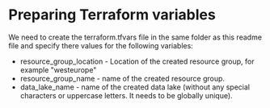 # Preparing Terraform variables
We need to create the terraform.tfvars file in the same folder as this readme file and specify there values for the following variables:
- resource_group_location - Location of the created resource group, for example "westeurope"
- resource_group_name - name of the created resource group.
- data_lake_name - name of the created data lake (without any special characters or uppercase letters. It needs to be globally unique).